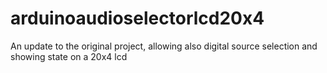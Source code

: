 # arduinoaudioselectorlcd20x4
An update to the original project, allowing also digital source selection and showing state on a 20x4 lcd
